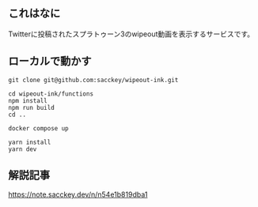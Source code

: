 ## これはなに
Twitterに投稿されたスプラトゥーン3のwipeout動画を表示するサービスです。

## ローカルで動かす
```
git clone git@github.com:sacckey/wipeout-ink.git

cd wipeout-ink/functions
npm install
npm run build
cd ..

docker compose up

yarn install
yarn dev
```

## 解説記事
https://note.sacckey.dev/n/n54e1b819dba1
